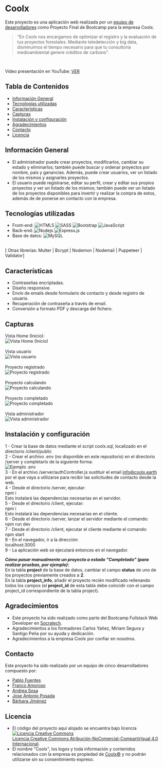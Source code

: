 # Coolx
Este proyecto es una aplicación web realizada por un [equipo de desarrolladores](#contacto) como Proyecto Final de Bootcamp para la empresa Coolx.<br/>
 >"En Coolx nos encargamos de optimizar el  registro y la evaluación de tus proyectos forestales. Mediante teledetección y big data, disminuimos el tiempo necesario para que tu consultoría medioambiental genere créditos de carbono".
<br/>

Vídeo presentación en YouTube: [ VER ](https://youtu.be/BGOv_VQLyyU)

## Tabla de Contenidos
* [Información General](#informacion-general)
* [Tecnologías utilizadas](#tecnologías-utilizadas)
* [Características](#características)
* [Capturas](#capturas)
* [Instalación y configuración](#instalación-y-configuración)
* [Agradecimientos](#agradecimientos)
* [Contacto](#contacto)
* [Licencia](#licencia)


## Información General
- El administrador puede crear proyectos, modificarlos, cambiar su estado y eliminarlos; también puede buscar y ordenar proyectos por nombre, país y ganancias. Además, puede crear usuarios, ver un listado de los mismos y asignarles proyectos.
- El usuario puede registrarse, editar su perfil, crear y editar sus propios proyectos y ver un listado de los mismos; también puede ver un listado de los proyectos disponibles para invertir y realizar la compra de estos, además de de ponerse en contacto con la empresa.


## Tecnologías utilizadas
- Front-end: ![HTML5](https://img.shields.io/badge/-HTML5-E34F26?style=flat-square&logo=html5&logoColor=white)
![SASS](https://img.shields.io/badge/SASS-hotpink.svg?style=for-the-badge&logo=SASS&logoColor=white)
![Bootstrap](https://img.shields.io/badge/-Bootstrap-563D7C?style=flat-square&logo=bootstrap)
![JavaScript](https://img.shields.io/badge/-JavaScript-black?style=flat-square&logo=javascript)
- Back-end: ![Nodejs](https://img.shields.io/badge/-Nodejs-black?style=flat-square&logo=Node.js)
![Express.js](https://img.shields.io/badge/express.js-%23404d59.svg?style=for-the-badge&logo=express&logoColor=%2361DAFB)
- Base de datos: ![MySQL](https://img.shields.io/badge/-MySQL-black?style=flat-square&logo=mysql)
<br/>
[  Otras librerías:  Multer  |  Bcrypt  |  Nodemon  |  Nodemail  |  Puppeteer  |  Validator]


## Características
- Contraseñas encriptadas.
- Diseño responsive.
- Envío de emails desde formulario de contacto y desde registro de usuario.
- Recuperación de contraseña a través de email.
- Conversión a formato PDF y descarga del fichero.


## Capturas
Vista Home (Inicio):
<br/>
![Vista Home (Inicio)](https://github.com/reposocratech/Coolx/blob/master/screenshots/home.png)
<br/>
<br/>
Vista usuario
<br/>
![Vista usuario](https://github.com/reposocratech/Coolx/blob/master/screenshots/user_view.png)
<br/>
<br/>
Proyecto registrado
<br/>
![Proyecto registrado](https://github.com/reposocratech/Coolx/blob/master/screenshots/registered_project.png)
<br/>
<br/>
Proyecto calculando
<br/>
![Proyecto calculando](https://github.com/reposocratech/Coolx/blob/master/screenshots/calculate_project.png)
<br/>
<br/>
Proyecto completado
<br/>
![Proyecto completado](https://github.com/reposocratech/Coolx/blob/master/screenshots/completed_project.png)
<br/>
<br/>
Vista administrador
<br/>
![Vista administrador](https://github.com/reposocratech/Coolx/blob/master/screenshots/admin_view.png)


## Instalación y configuración
1 - Crear la base de datos mediante el script coolx.sql, localizado en el directorio /client/public
<br/>
2 - Crear el archivo .env (no disponible en este repositorio) en el directorio /server y completarlo de la siguiente forma:
<br/>
![Ejemplo .env](https://github.com/Frankovg/proyecto_final_socratech/blob/master/ENV.png)
<br/>
3 - En el archivo /server/authController.js sustituir el email info@coolx.earth por el que vaya a utilizarse para recibir las solicitudes de contacto desde la web.
<br/>
4 - Desde el directorio /server, ejecutar: <br/>
   npm i
<br/>
Esto instalará las dependencias necesarias en el servidor.
<br/>
5 - Desde el directorio /client, ejecutar:<br/>
   npm i
<br/>
Esto instalará las dependencias necesarias en el cliente.
<br/>
6 - Desde el directorio /server, lanzar el servidor mediante el comando:<br/>
   npm run dev
<br/>
7 - Desde el directorio /client, ejecutar el cliente mediante el comando:<br/>
      npm start
<br/>
8 - En el navegador, ir a la dirección: <br/>
   localhost:3000
<br/>
9 - La aplicación web se ejecutará entonces en el navegador.
<br/>

***Cómo pasar manualmente un proyecto a estado "**Completado**" (para realizar pruebas, por ejemplo):***<br/>
En la tabla **project** de la base de datos, cambiar el campo **status** de uno de los proyectos previamente creados a **2**.<br/>
En la tabla **project_info**, añadir el proyecto recién modificado rellenando todos los campos (el **project_id** de esta tabla debe coincidir con el campo project_id correspondiente de la tabla project).<br/>


## Agradecimientos
- Este proyecto ha sido realizado como parte del Bootcamp Fullstack Web Developer en [Socratech](https://socratech.es/).
- Agradecimientos a los formadores Carlos Yañez, Miriam Segura y Santigo Peña por su ayuda y dedicación.
- Agradecimientos a la empresa Coolx por confiar en nosotros.


## Contacto
Este proyecto ha sido realizado por un equipo de cinco desarrolladores compuesto por:
- [Pablo Fuentes](https://www.linkedin.com/in/pablo-fuentes-quirosa/)
- [Franco Amoroso](https://www.linkedin.com/in/francoamoroso/)
- [Andrea Sosa](https://www.linkedin.com/in/andrea-sosamolina/)
- [Jose Antonio Posada](https://www.linkedin.com/in/jose-antonio-posada/)
- [Bárbara Jiménez](https://www.linkedin.com/in/barbarajg/)

## Licencia
- El código del proyecto aquí alojado se encuentra bajo licencia <a rel="license" href="http://creativecommons.org/licenses/by-nc-sa/4.0/"><img alt="Licencia Creative Commons" style="border-width:0" src="https://i.creativecommons.org/l/by-nc-sa/4.0/88x31.png" /></a><br /> <a rel="license" href="http://creativecommons.org/licenses/by-nc-sa/4.0/">Licencia Creative Commons Atribución-NoComercial-CompartirIgual 4.0 Internacional</a>.
- El nombre "Coolx", los logos y toda información y contenidos relacionados con la empresa es propiedad de [Coolx©](https://coolx.earth/) y no podrán utilizarse sin su consentimiento expreso.
